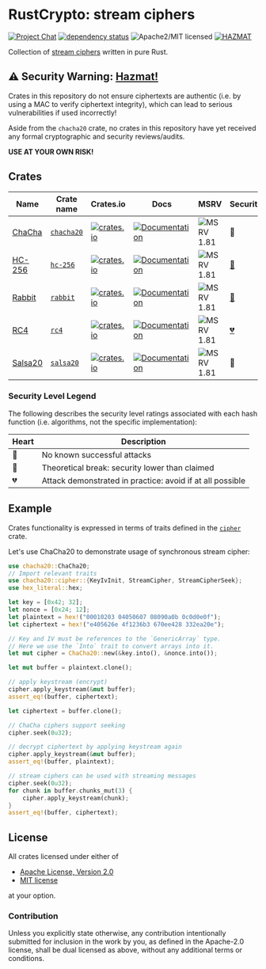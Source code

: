 # RustCrypto: stream ciphers

[![Project Chat][chat-image]][chat-link]
[![dependency status][deps-image]][deps-link]
![Apache2/MIT licensed][license-image]
[![HAZMAT][hazmat-image]][hazmat-link]

Collection of [stream ciphers] written in pure Rust.

## ⚠️ Security Warning: [Hazmat!][hazmat-link]

Crates in this repository do not ensure ciphertexts are authentic (i.e. by
using a MAC to verify ciphertext integrity), which can lead to serious
vulnerabilities if used incorrectly!

Aside from the `chacha20` crate, no crates in this repository have yet
received any formal cryptographic and security reviews/audits.

**USE AT YOUR OWN RISK!**

## Crates
| Name     | Crate name | Crates.io | Docs | MSRV | Security |
|----------|------------|-----------|------|------|----------|
| [ChaCha] | [`chacha20`] | [![crates.io](https://img.shields.io/crates/v/chacha20.svg)](https://crates.io/crates/chacha20) | [![Documentation](https://docs.rs/chacha20/badge.svg)](https://docs.rs/chacha20) | ![MSRV 1.81][msrv-1.81] | 💚 |
| [HC-256] | [`hc-256`]   | [![crates.io](https://img.shields.io/crates/v/hc-256.svg)](https://crates.io/crates/hc-256) | [![Documentation](https://docs.rs/hc-256/badge.svg)](https://docs.rs/hc-256) | ![MSRV 1.81][msrv-1.81] | [💛](https://link.springer.com/chapter/10.1007/978-3-642-04846-3_4) |
| [Rabbit] | [`rabbit`]  | [![crates.io](https://img.shields.io/crates/v/rabbit.svg)](https://crates.io/crates/rabbit) | [![Documentation](https://docs.rs/rabbit/badge.svg)](https://docs.rs/rabbit) | ![MSRV 1.81][msrv-1.81] | [💛](https://eprint.iacr.org/2013/780.pdf) |
| [RC4]    | [`rc4`]  | [![crates.io](https://img.shields.io/crates/v/rc4.svg)](https://crates.io/crates/rc4) | [![Documentation](https://docs.rs/rc4/badge.svg)](https://docs.rs/rc4) | ![MSRV 1.81][msrv-1.81] | [💔](https://www.usenix.org/system/files/conference/usenixsecurity13/sec13-paper_alfardan.pdf) |
| [Salsa20] | [`salsa20`]  | [![crates.io](https://img.shields.io/crates/v/salsa20.svg)](https://crates.io/crates/salsa20) | [![Documentation](https://docs.rs/salsa20/badge.svg)](https://docs.rs/salsa20) | ![MSRV 1.81][msrv-1.81] | 💚 |

### Security Level Legend

The following describes the security level ratings associated with each hash function (i.e. algorithms, not the specific implementation):

| Heart          | Description |
|----------------|-------------|
| :green_heart:  | No known successful attacks |
| :yellow_heart: | Theoretical break: security lower than claimed |
| :broken_heart: | Attack demonstrated in practice: avoid if at all possible |

## Example

Crates functionality is expressed in terms of traits defined in the [`cipher`] crate.

Let's use ChaCha20 to demonstrate usage of synchronous stream cipher:

```rust
use chacha20::ChaCha20;
// Import relevant traits
use chacha20::cipher::{KeyIvInit, StreamCipher, StreamCipherSeek};
use hex_literal::hex;

let key = [0x42; 32];
let nonce = [0x24; 12];
let plaintext = hex!("00010203 04050607 08090a0b 0c0d0e0f");
let ciphertext = hex!("e405626e 4f1236b3 670ee428 332ea20e");

// Key and IV must be references to the `GenericArray` type.
// Here we use the `Into` trait to convert arrays into it.
let mut cipher = ChaCha20::new(&key.into(), &nonce.into());

let mut buffer = plaintext.clone();

// apply keystream (encrypt)
cipher.apply_keystream(&mut buffer);
assert_eq!(buffer, ciphertext);

let ciphertext = buffer.clone();

// ChaCha ciphers support seeking
cipher.seek(0u32);

// decrypt ciphertext by applying keystream again
cipher.apply_keystream(&mut buffer);
assert_eq!(buffer, plaintext);

// stream ciphers can be used with streaming messages
cipher.seek(0u32);
for chunk in buffer.chunks_mut(3) {
    cipher.apply_keystream(chunk);
}
assert_eq!(buffer, ciphertext);
```

## License

All crates licensed under either of

 * [Apache License, Version 2.0](http://www.apache.org/licenses/LICENSE-2.0)
 * [MIT license](http://opensource.org/licenses/MIT)

at your option.

### Contribution

Unless you explicitly state otherwise, any contribution intentionally submitted for inclusion in the work by you, as defined in the Apache-2.0 license, shall be dual licensed as above, without any additional terms or conditions.

[//]: # (badges)

[chat-image]: https://img.shields.io/badge/zulip-join_chat-blue.svg
[chat-link]: https://rustcrypto.zulipchat.com/#narrow/stream/260049-stream-ciphers
[deps-image]: https://deps.rs/repo/github/RustCrypto/stream-ciphers/status.svg
[deps-link]: https://deps.rs/repo/github/RustCrypto/stream-ciphers
[license-image]: https://img.shields.io/badge/license-Apache2.0/MIT-blue.svg
[hazmat-image]: https://img.shields.io/badge/crypto-hazmat%E2%9A%A0-red.svg
[hazmat-link]: https://github.com/RustCrypto/meta/blob/master/HAZMAT.md
[msrv-1.81]: https://img.shields.io/badge/rustc-1.81.0+-blue.svg

[//]: # (footnotes)

[stream ciphers]: https://en.wikipedia.org/wiki/Stream_cipher
[`cipher`]: https://docs.rs/cipher

[//]: # (crates)

[`chacha20`]: ./chacha20
[`hc-256`]: ./hc-256
[`rabbit`]: ./rabbit
[`rc4`]: ./rc4
[`salsa20`]: ./salsa20

[//]: # (links)

[ChaCha]: https://en.wikipedia.org/wiki/Salsa20#ChaCha_variant
[HC-256]: https://en.wikipedia.org/wiki/HC-256
[Rabbit]: https://en.wikipedia.org/wiki/Rabbit_(cipher)
[RC4]: https://en.wikipedia.org/wiki/RC4
[Salsa20]: https://en.wikipedia.org/wiki/Salsa20
